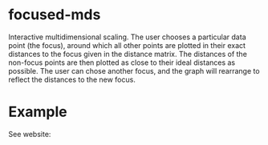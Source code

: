 # focused-mds

Interactive multidimensional scaling. The user chooses a particular data point (the focus), around which all other points are plotted in their exact distances to the focus given in the distance matrix. The distances of the non-focus points are then plotted as close to their ideal distances as possible. The user can chose another focus, and the graph will rearrange to reflect the distances to the new focus. 

# Example

See website:
